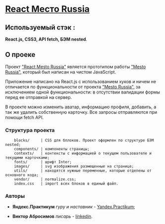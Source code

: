 # [React Место Russia ](https://v1ktorbro.github.io/mesto-react/index.html)

## Используемый стэк :

**React.js, CSS3, API fetch, БЭМ nested**.

## О проеке

Проект ["React Mesto Russia"](https://v1ktorbro.github.io/mesto-react/index.html) является прототипом работы ["Mesto Russia"](https://v1ktorbro.github.io/mesto/index.html), который был написан на чистом JavaScript.

Приложение написано на React.js с использованием хуков и ничем не отличается по функциональности от проекта ["Mesto Russia"](https://v1ktorbro.github.io/mesto/index.html), за исключением одной функциональности: в отсутствии валидации формы перед ее отправкой на сервер.

В проекте можно изменить аватар, информацию профиля, добавить, а так же удалить собственную карточку. 
Все запросы отправляются при помощи fetch API.

### Структура проекта

        blocks/     | CSS для бллоков. Проект оформлен по структуре БЭМ nested;
        components/ | компоненты страницы;
        contexts/   | контексты с информацией о текущем пользователе и текущими карточками;
        fonts/      | шрифт Inter;
        images/     | svg изображения размещенные на странице;
        utils/      | находятся нужные переменные, которые отделены от основного кода;
        vendor/     | normalize.css;
        index.css   | import всех блоков в единый файл.

### Авторы

* **Яндекс.Практикум** *гуру и наставник* - [Yandex.Practikum](https://praktikum.yandex.ru);

* **Виктор Абросимов** *писарь* - [linkedin](https://www.linkedin.com/in/victor-abrosimov-631b6b1a4/).
